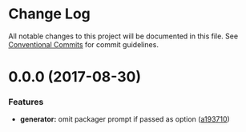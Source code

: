 # Change Log

All notable changes to this project will be documented in this file.
See [Conventional Commits](https://conventionalcommits.org) for commit guidelines.

<a name="0.0.0"></a>
# 0.0.0 (2017-08-30)


### Features

* **generator:** omit packager prompt if passed as option ([a193710](https://github.com/jlegrone/create-semantic-module/commit/a193710))

